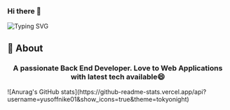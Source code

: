 ### Hi there 👋

![Typing SVG](https://readme-typing-svg.herokuapp.com?font=Architects+Daughter&color=white&size=30&lines=Hey!+It's+Yusoff!+👋;I'm+a+Back+End+Developer)

## 🧐 About

<h3 align="center">A passionate Back  End Developer. Love to  Web Applications with latest tech available😄
</h3>
![Anurag's GitHub stats](https://github-readme-stats.vercel.app/api?username=yusoffnike01&show_icons=true&theme=tokyonight)
